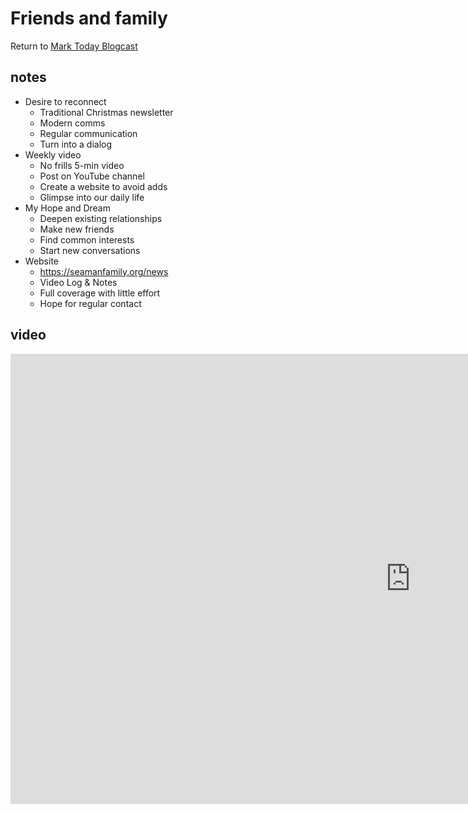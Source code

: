 # Friends and family

Return to [Mark Today Blogcast](/today)


## notes

- Desire to reconnect
    - Traditional Christmas newsletter
    - Modern comms
    - Regular communication
    - Turn into a dialog
- Weekly video
    - No frills 5-min video
    - Post on YouTube channel
    - Create a website to avoid adds
    - Glimpse into our daily life
- My Hope and Dream
    - Deepen existing relationships
    - Make new friends
    - Find common interests
    - Start new conversations
- Website 
    - https://seamanfamily.org/news
    - Video Log & Notes
    - Full coverage with little effort
    - Hope for regular contact


## video

<iframe width="1280" height="720" 
src="https://www.youtube.com/embed/DMV8NYqBogM?list=PLAaj4BvOaalGImuHCtoCrQEihIrMXLc-w" 
title="Friends & Family Video" frameborder="0" 
allow="accelerometer; autoplay; clipboard-write; encrypted-media; gyroscope; picture-in-picture" 
allowfullscreen>
</iframe>

